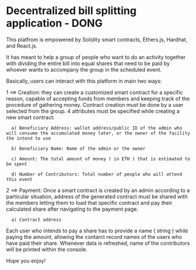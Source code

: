 # Decentralized bill splitting application - DONG

This platfrom is empowered by Solidity smart contracts, Ethers.js, Hardhat, and React.js.

It has meant to help a group of people who want to do an activity together with dividing the entire bill into equal shares that need to be paid by whoever wants to accompany the group in the scheduled event. 

Basically, users can interact with this platform in main two ways:

1 ==> Creation: they can create a customized smart contract for a specific reason, capable of accepting funds from members and keeping track of the procedure of gathering money. Contract creation must be done by a user selected from the group. 4 attributes must be specified while creating a new smart contract:

      a) Beneficiary Address: wallet address/public ID of the admin who will consume the accumulated money later, or the owner of the facility the intend to use

      b) Beneficiary Name: Name of the admin or the owner

      c) Amount: The total amount of money ( in ETH ) that is estimated to be spent 

      d) Number of Contributors: Total number of people who will attend this event
  
  
  
2 ==> Payment: Once a smart contract is created by an admin according to a particular situation, address of the generated contract must be shared with the members letting them to load that specific contract and pay their calculated share after navigating to the payment page. 

      a) Contract address

Each user who intends to pay a share has to provide a name ( string ) while paying the amount, allowing the contarct record names of the users who have paid their share. Whenever data is refreshed, name of the contributors will be printed within the console.


Hope you enjoy!
